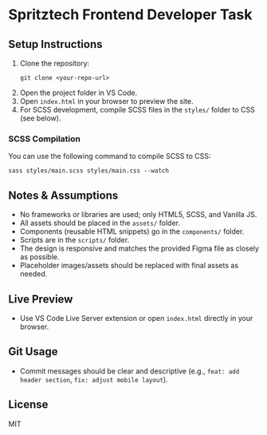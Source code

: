 # Spritztech Frontend Developer Task

## Setup Instructions

1. Clone the repository:
   ```
   git clone <your-repo-url>
   ```
2. Open the project folder in VS Code.
3. Open `index.html` in your browser to preview the site.
4. For SCSS development, compile SCSS files in the `styles/` folder to CSS (see below).

### SCSS Compilation

You can use the following command to compile SCSS to CSS:

```
sass styles/main.scss styles/main.css --watch
```

## Notes & Assumptions

- No frameworks or libraries are used; only HTML5, SCSS, and Vanilla JS.
- All assets should be placed in the `assets/` folder.
- Components (reusable HTML snippets) go in the `components/` folder.
- Scripts are in the `scripts/` folder.
- The design is responsive and matches the provided Figma file as closely as possible.
- Placeholder images/assets should be replaced with final assets as needed.

## Live Preview

- Use VS Code Live Server extension or open `index.html` directly in your browser.

## Git Usage

- Commit messages should be clear and descriptive (e.g., `feat: add header section`, `fix: adjust mobile layout`).

## License

MIT
